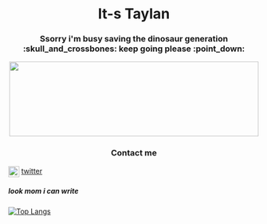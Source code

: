 <h1 align="center"> It-s Taylan</h1>

<h3 align="center"> Ssorry i'm busy saving the dinosaur generation :skull_and_crossbones: keep going please  :point_down: </h3>		
<p align="center"> 
  <img src="https://hackster.imgix.net/uploads/attachments/1097058/Dino_non-birthday_version-1.gif?auto=compress&gifq=35&w=680&h=510&fit=max" width="500" height="150" />
</p>

<h3 align="center"> Contact me </h3>



<img align="center" alt="http://www.twitter.com/taylan_cann" width="22px" src="https://img.icons8.com/external-justicon-lineal-color-justicon/64/000000/external-twitter-social-media-justicon-lineal-color-justicon.png" /> [twitter]

[twitter]: http://www.twitter.com/taylan_cann










##### look mom i can write
[![Top Langs](https://github-readme-stats.vercel.app/api/top-langs/?username=TaylanCann&layout=compact)](https://github.com/anuraghazra/github-readme-stats)



<!--
**TaylanCann/TaylanCann** is a ✨ _special_ ✨ repository because its `README.md` (this file) appears on your GitHub profile.

Here are some ideas to get you started:

[![github-readme-twitter](https://github-readme-twitter.gazf.vercel.app/api?id=taylan_cann)](https://github.com/gazf/github-readme-twitter)
[4.1]: http://i.imgur.com/YckIOms.png (tumblr icon with padding)
[5.1]: http://i.imgur.com/1AGmwO3.png (dribbble icon with padding)
[4]: http://carlsed.tumblr.com
[5]: http://dribbble.com/carlsednaoui

[![alt text ][1.1]][1]
[![alt text ][2.1]][2]
          
[1.1]: https://img.icons8.com/external-justicon-lineal-color-justicon/64/000000/external-twitter-social-media-justicon-lineal-color-justicon.png 
[2.1]: https://img.icons8.com/external-justicon-lineal-color-justicon/64/000000/external-linkedin-social-media-justicon-lineal-color-justicon.png
![](https://komarev.com/ghpvc/?username=TaylanCann&label=stalkers&color=grey)



[1]: http://www.twitter.com/taylan_cann
[2]: https://www.linkedin.com/in/taylancan/

- 🔭 I’m currently working on ...
- 🌱 I’m currently learning ...
- 👯 I’m looking to collaborate on ...
- 🤔 I’m looking for help with ...
- 💬 Ask me about ...
- 📫 How to reach me: ...
- 😄 Pronouns: ...
- ⚡ Fun fact: ...
-->
